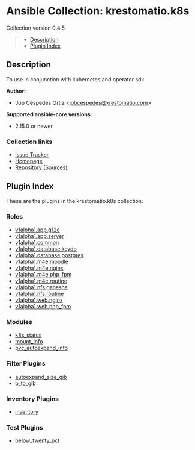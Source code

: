 # Ansible Collection: krestomatio.k8s

Collection version 0.4.5

> * [Description](#description)
> * [Plugin Index](#plugin-index)

## Description

To use in conjunction with kubernetes and operator sdk

**Author:**

* Job Céspedes Ortiz \<jobcespedes@krestomatio.com\>

**Supported ansible-core versions:**

* 2.15.0 or newer

### Collection links

* [Issue Tracker](https://github.com/krestomatio/ansible-collection-k8s/issues)
* [Homepage](https://krestomat.io)
* [Repository (Sources)](https://github.com/krestomatio/ansible-collection-k8s)

## Plugin Index

These are the plugins in the krestomatio.k8s collection:

### Roles

* [v1alpha1.app.g12e](roles/v1alpha1.app.g12e/index.md)
* [v1alpha1.app.server](roles/v1alpha1.app.server/index.md)
* [v1alpha1.common](roles/v1alpha1.common/index.md)
* [v1alpha1.database.keydb](roles/v1alpha1.database.keydb/index.md)
* [v1alpha1.database.postgres](roles/v1alpha1.database.postgres/index.md)
* [v1alpha1.m4e.moodle](roles/v1alpha1.m4e.moodle/index.md)
* [v1alpha1.m4e.nginx](roles/v1alpha1.m4e.nginx/index.md)
* [v1alpha1.m4e.php_fpm](roles/v1alpha1.m4e.php_fpm/index.md)
* [v1alpha1.m4e.routine](roles/v1alpha1.m4e.routine/index.md)
* [v1alpha1.nfs.ganesha](roles/v1alpha1.nfs.ganesha/index.md)
* [v1alpha1.nfs.routine](roles/v1alpha1.nfs.routine/index.md)
* [v1alpha1.web.nginx](roles/v1alpha1.web.nginx/index.md)
* [v1alpha1.web.php_fpm](roles/v1alpha1.web.php_fpm/index.md)

### Modules

* [k8s_status](modules/k8s_status.md)
* [mount_info](modules/mount_info.md)
* [pvc_autoexpand_info](modules/pvc_autoexpand_info.md)

### Filter Plugins

* [autoexpand_size_gib](filters/autoexpand_size_gib.md)
* [b_to_gib](filters/b_to_gib.md)

### Inventory Plugins

* [inventory](inventories/inventory.md)

### Test Plugins

* [below_twenty_pct](tests/below_twenty_pct.md)
